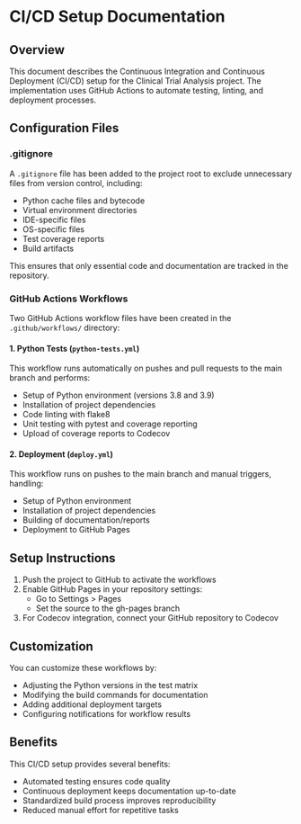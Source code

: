 # CI/CD Setup Documentation

## Overview

This document describes the Continuous Integration and Continuous Deployment (CI/CD) setup for the Clinical Trial Analysis project. The implementation uses GitHub Actions to automate testing, linting, and deployment processes.

## Configuration Files

### .gitignore

A `.gitignore` file has been added to the project root to exclude unnecessary files from version control, including:

- Python cache files and bytecode
- Virtual environment directories
- IDE-specific files
- OS-specific files
- Test coverage reports
- Build artifacts

This ensures that only essential code and documentation are tracked in the repository.

### GitHub Actions Workflows

Two GitHub Actions workflow files have been created in the `.github/workflows/` directory:

#### 1. Python Tests (`python-tests.yml`)

This workflow runs automatically on pushes and pull requests to the main branch and performs:

- Setup of Python environment (versions 3.8 and 3.9)
- Installation of project dependencies
- Code linting with flake8
- Unit testing with pytest and coverage reporting
- Upload of coverage reports to Codecov

#### 2. Deployment (`deploy.yml`)

This workflow runs on pushes to the main branch and manual triggers, handling:

- Setup of Python environment
- Installation of project dependencies
- Building of documentation/reports
- Deployment to GitHub Pages

## Setup Instructions

1. Push the project to GitHub to activate the workflows
2. Enable GitHub Pages in your repository settings:
   - Go to Settings > Pages
   - Set the source to the gh-pages branch
3. For Codecov integration, connect your GitHub repository to Codecov

## Customization

You can customize these workflows by:

- Adjusting the Python versions in the test matrix
- Modifying the build commands for documentation
- Adding additional deployment targets
- Configuring notifications for workflow results

## Benefits

This CI/CD setup provides several benefits:

- Automated testing ensures code quality
- Continuous deployment keeps documentation up-to-date
- Standardized build process improves reproducibility
- Reduced manual effort for repetitive tasks